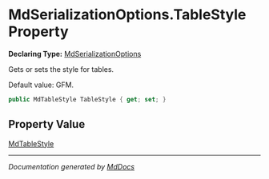 ﻿# MdSerializationOptions.TableStyle Property

**Declaring Type:** [MdSerializationOptions](../index.md)

Gets or sets the style for tables.

Default value: GFM.

```csharp
public MdTableStyle TableStyle { get; set; }
```

## Property Value

[MdTableStyle](../../MdTableStyle/index.md)

___

*Documentation generated by [MdDocs](https://github.com/ap0llo/mddocs)*
